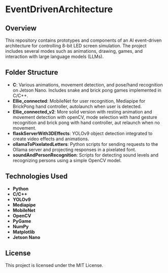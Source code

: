 # EventDrivenArchitecture

## Overview
This repository contains prototypes and components of an AI event-driven architecture for controlling 8-bit LED screen simulation. The project includes several modes such as animations, drawing, games, and interaction with large language models (LLMs). 

## Folder Structure

- **C**: Various animations, movement detection, and pose/hand recognition on Jetson Nano. Includes snake and brick pong games implemented in C/C++.
- **Ellie_connected**: MobileNet for user recognition, Mediapipe for BrickPong hand controller, autolaunch when user is detected.
- **Ellie_connected_v2**: More solid version with resting animation and movement detection with openCV, mode selection with hand gesture recognition and brick pong with hand controller, aut relaunch when no movement.
- **flaskServerWith3DEffects**: YOLOv9 object detection integrated to create video effects and animations.
- **ollamaToPixelatedLetters**: Python scripts for sending requests to the Ollama server and projecting responses in a pixelated font.
- **soundAndPersonRecognition**: Scripts for detecting sound levels and recognizing persons using a simple OpenCV model.

## Technologies Used
- **Python**
- **C/C++**
- **YOLOv9**
- **Mediapipe**
- **MobileNet**
- **OpenCV**
- **PyGame**
- **NumPy**
- **Matplotlib**
- **Jetson Nano**

## License
This project is licensed under the MIT License.
